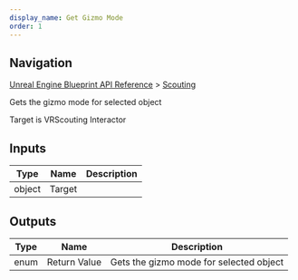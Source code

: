 ```yaml
---
display_name: Get Gizmo Mode
order: 1
---
```

## Navigation

[Unreal Engine Blueprint API Reference](https://dev.epicgames.com/documentation/en-us/unreal-engine/BlueprintAPI) > [Scouting](https://dev.epicgames.com/documentation/en-us/unreal-engine/BlueprintAPI/Scouting)

Gets the gizmo mode for selected object

Target is VRScouting Interactor

## Inputs

| Type | Name | Description |
| --- | --- | --- |
| object | Target |  |

## Outputs

| Type | Name | Description |
| --- | --- | --- |
| enum | Return Value | Gets the gizmo mode for selected object |
